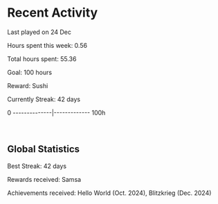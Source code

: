 # Recent Activity
Last played on 24 Dec  

Hours spent this week: 0.56  

Total hours spent: 55.36  

Goal: 100 hours  

Reward: Sushi  

Currently Streak: 42 days 

0 --------------|------------- 100h  
<br><br>

## Global Statistics
Best Streak: 42 days

Rewards received: Samsa

Achievements received: Hello World (Oct. 2024), Blitzkrieg (Dec. 2024)
